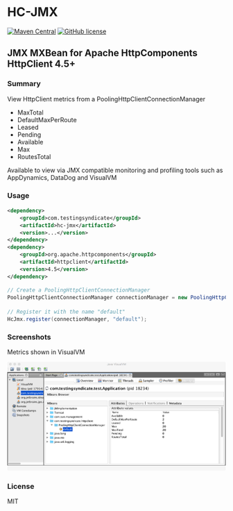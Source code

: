 # HC-JMX

[![Maven Central](https://img.shields.io/maven-central/v/com.testingsyndicate/hc-jmx.svg)](https://mvnrepository.com/artifact/com.testingsyndicate/hc-jmx)
[![GitHub license](https://img.shields.io/github/license/goughy000/hc-jmx.svg)](https://github.com/goughy000/hc-jmx/blob/master/LICENSE)

## JMX MXBean for Apache HttpComponents HttpClient 4.5+

### Summary

View HttpClient metrics from a PoolingHttpClientConnectionManager

- MaxTotal
- DefaultMaxPerRoute
- Leased
- Pending
- Available
- Max
- RoutesTotal

Available to view via JMX compatible monitoring and profiling tools such as AppDynamics, DataDog and VisualVM

### Usage

```xml
<dependency>
    <groupId>com.testingsyndicate</groupId>
    <artifactId>hc-jmx</artifactId>
    <version>...</version>
</dependency>
<dependency>
    <groupId>org.apache.httpcomponents</groupId>
    <artifactId>httpclient</artifactId>
    <version>4.5</version>
</dependency>
```

```java
// Create a PoolingHttpClientConnectionManager
PoolingHttpClientConnectionManager connectionManager = new PoolingHttpClientConnectionManager();

// Register it with the name "default"
HcJmx.register(connectionManager, "default");
```

### Screenshots

Metrics shown in VisualVM

![VisualVM Apache HttpClient PoolingHttpClientConnectionManager](visualvm.png)

### License

MIT